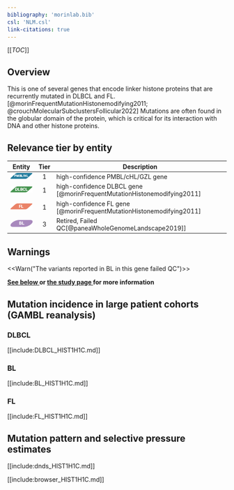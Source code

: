 ```yaml
---
bibliography: 'morinlab.bib'
csl: 'NLM.csl'
link-citations: true
---
```

[[_TOC_]]

## Overview

This is one of several genes that encode linker histone proteins that are recurrently mutated in DLBCL and FL.[@morinFrequentMutationHistonemodifying2011; @crouchMolecularSubclustersFollicular2022] Mutations are often found in the globular domain of the protein, which is critical for its interaction with DNA and other histone proteins. 



## Relevance tier by entity

|Entity|Tier|Description                           |
|:------:|:----:|--------------------------------------|
|![PMBL](images/icons/PMBL_tier1.png)|1|high-confidence PMBL/cHL/GZL gene|
|![DLBCL](images/icons/DLBCL_tier1.png) |1   |high-confidence DLBCL gene            [@morinFrequentMutationHistonemodifying2011]|
|![FL](images/icons/FL_tier1.png)    |1   |high-confidence FL gene               [@morinFrequentMutationHistonemodifying2011]|
|![BL](images/icons/BL_tier2.png)    |3   |Retired, Failed QC[@paneaWholeGenomeLandscape2019]]|

## Warnings

<<Warn("The variants reported in BL in this gene failed QC")>>

**[See below ](#representative-mutations) or [the study page ](papers/paneaWholeGenomeLandscape2019.md#tier-2) for more information**

## Mutation incidence in large patient cohorts (GAMBL reanalysis)

### DLBCL
[[include:DLBCL_HIST1H1C.md]]

### BL

[[include:BL_HIST1H1C.md]]

### FL

[[include:FL_HIST1H1C.md]]

## Mutation pattern and selective pressure estimates

[[include:dnds_HIST1H1C.md]]


[[include:browser_HIST1H1C.md]]

